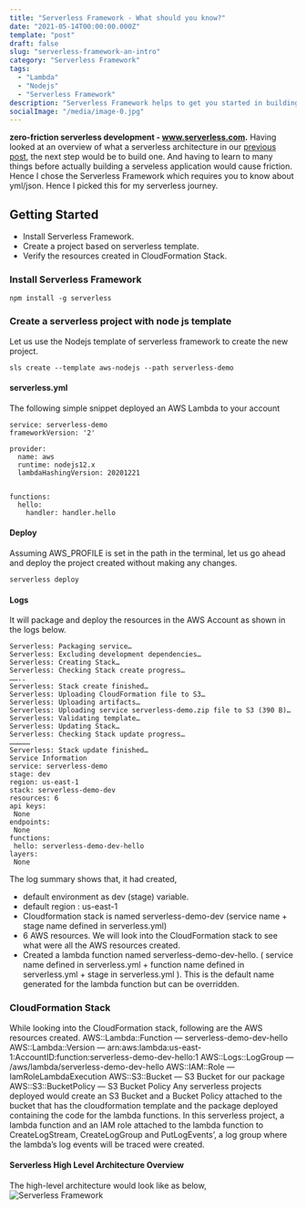 ```yaml
---
title: "Serverless Framework - What should you know?"
date: "2021-05-14T00:00:00.000Z"
template: "post"
draft: false
slug: "serverless-framework-an-intro"
category: "Serverless Framework"
tags:
  - "Lambda"
  - "Nodejs"
  - "Serverless Framework"
description: "Serverless Framework helps to get you started in building serverless applications in no time. Lets get started with the basics."
socialImage: "/media/image-0.jpg"
---
```


**zero-friction serverless development - www.serverless.com.** Having looked at an overview of what a serverless architecture in our [previous post](/posts/serverless-an-introduction), the next step would be to build one. And having to learn to many things before actually building a serveless application would cause friction. Hence I chose the Serverless Framework which requires you to know about yml/json. Hence I picked this for my serverless journey. 


## Getting Started

+ Install Serverless Framework.
+ Create a project based on serverless template.
+ Verify the resources created in CloudFormation Stack.

### Install Serverless Framework
  
```
npm install -g serverless
```

### Create a serverless project with node js template
Let us use the Nodejs template of serverless framework to create the new project. 

```
sls create --template aws-nodejs --path serverless-demo
```

#### serverless.yml

The following simple snippet deployed an AWS Lambda to your account

```
service: serverless-demo
frameworkVersion: '2'

provider:
  name: aws
  runtime: nodejs12.x
  lambdaHashingVersion: 20201221


functions:
  hello:
    handler: handler.hello
```

#### Deploy

Assuming AWS_PROFILE is set in the path in the terminal, let us go ahead and deploy the project created without making any changes.

```
serverless deploy
```

#### Logs
It will package and deploy the resources in the AWS Account as shown in the logs below.

```
Serverless: Packaging service…
Serverless: Excluding development dependencies…
Serverless: Creating Stack…
Serverless: Checking Stack create progress…
……..
Serverless: Stack create finished…
Serverless: Uploading CloudFormation file to S3…
Serverless: Uploading artifacts…
Serverless: Uploading service serverless-demo.zip file to S3 (390 B)…
Serverless: Validating template…
Serverless: Updating Stack…
Serverless: Checking Stack update progress…
……………
Serverless: Stack update finished…
Service Information
service: serverless-demo
stage: dev
region: us-east-1
stack: serverless-demo-dev
resources: 6
api keys:
 None
endpoints:
 None
functions:
 hello: serverless-demo-dev-hello
layers:
 None
```

The log summary shows that, it had created,
+ default environment as dev (stage) variable.
+ default region : us-east-1
+ Cloudformation stack is named serverless-demo-dev (service name + stage name defined in serverless.yml)
+ 6 AWS resources. We will look into the CloudFormation stack to see what were all the AWS resources created.
+ Created a lambda function named serverless-demo-dev-hello. ( service name defined in serverless.yml + function name defined in serverless.yml + stage in serverless.yml ). This is the default name generated for the lambda function but can be overridden.

### CloudFormation Stack

While looking into the CloudFormation stack, following are the AWS resources created.
AWS::Lambda::Function — serverless-demo-dev-hello
AWS::Lambda::Version — arn:aws:lambda:us-east-1:AccountID:function:serverless-demo-dev-hello:1
AWS::Logs::LogGroup — /aws/lambda/serverless-demo-dev-hello
AWS::IAM::Role — IamRoleLambdaExecution
AWS::S3::Bucket — S3 Bucket for our package
AWS::S3::BucketPolicy — S3 Bucket Policy
Any serverless projects deployed would create an S3 Bucket and a Bucket Policy attached to the bucket that has the cloudformation template and the package deployed containing the code for the lambda functions.
In this serverless project, a lambda function and an IAM role attached to the lambda function to CreateLogStream, CreateLogGroup and PutLogEvents’, a log group where the lambda’s log events will be traced were created.


#### Serverless High Level Architecture Overview
The high-level architecture would look like as below,
![Serverless Framework](/media/serverless-framework-nodejs.png)
